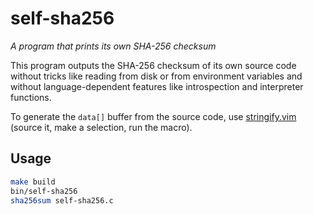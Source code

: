# self-sha256

_A program that prints its own SHA-256 checksum_

This program outputs the SHA-256 checksum of its own source code without tricks like reading from disk or from environment variables and without language-dependent features like introspection and interpreter functions.

To generate the `data[]` buffer from the source code, use [stringify.vim](stringify.vim) (source it, make a selection, run the macro).

## Usage

```sh
make build
bin/self-sha256
sha256sum self-sha256.c
```
